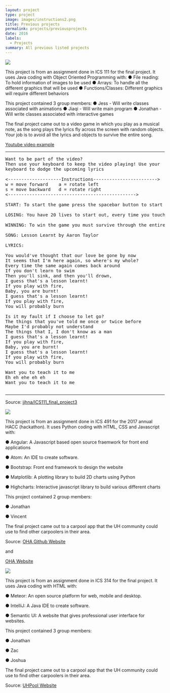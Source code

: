 ```yaml
---
layout: project
type: project
image: images/instructions2.png
title: Previous projects
permalink: projects/previousprojects
date: 2016
labels:
  - Projects
summary: All previous listed projects
---
```


<img class="ui image" src="{{ site.baseurl }}/images/instructions.png">

This project is from an assignment done in ICS 111 for the final project. It uses Java coding with Object Oriented Programming with:
●	File reading: To hold information of images to be used
●	Arrays: To handle all the different graphics that will be used
●	Functions/Classes: Different graphics will require different behaviors

This project contained 3 group members:
●	Jess - Will write classes associated with animations
●	Jiaqi - Will write main program
●	Jonathan - Will write classes associated with interactive games

The final project came out to a video game in which you play as a musical note, as the song plays the lyrics fly across the screen
with random objects. Your job is to avoid all the lyrics and objects to survive the entire song. 

<a href="https://www.youtube.com/watch?v=ycJ7VrzlSDM"><i class="large youtube icon "></i>Youtube video example</a>

<hr>

<pre>
Want to be part of the video?
Then use your keyboard to keep the video playing! Use your
keyboard to dodge the upcoming lyrics

<--------------------Instructions------------------------>
w = move forward    a = rotate left
s = move backward   d = rotate right
<------------------------------------------------>

START: To start the game press the spacebar button to start the game.

LOSING: You have 20 lives to start out, every time you touch a lyric you lose one life after 0 lives its game over.

WINNING: To win the game you must survive through the entire song

SONG: Lesson Learnt by Aaron Taylor

LYRICS:

You would've thought that our love be gone by now 
It seems that I'm here again, so where's my whole? 
Every time the same again comes back around 
If you don't learn to swim 
Then you'll sink, and then you'll drown, 
I guess that's a lesson learnt! 
If you play with fire, 
Baby, you are burnt! 
I guess that's a lesson learnt! 
If you play with fire, 
You will probably burn 

Is it my fault if I choose to let go? 
The things that you've told me once or twice before 
Maybe I'd probably not understand 
The things that I, I don't know as a man 
I guess that's a lesson learnt! 
If you play with fire, 
Baby, you are burnt! 
I guess that's a lesson learnt! 
If you play with fire, 
You will probably burn 

Want you to teach it to me 
Eh eh ehe eh eh 
Want you to teach it to me

</pre>

<hr>

Source: <a href="https://github.com/jjhna/UHM/tree/master/ICS%20111/Project%203"><i class="large github icon "></i>jjhna/ICS111_final_project3</a>



<img class="ui image" src="{{ site.baseurl }}/images/frontpage3.JPG">

This project is from an assignment done in ICS 491 for the 2017 annual HACC (hackathon). It uses Python coding with HTML, CSS and Javascript with:

●	Angular: A Javascript based open source fraemwork for front end applications

●	Atom: An IDE to create software. 

●	Bootstrap: Front end framework to design the website

●	Matplotlib: A plotting library to build 2D charts using Python

●	Highcharts: Interactive javascript library to build various different charts

This project contained 2 group members:

●	Jonathan

●	Vincent

The final project came out to a carpool app that the UH community could use to find other carpoolers in their area. 

Source: <a href="https://ohagrantwebsite.github.io/"><i class="large github icon "></i>OHA Github Website</a>

and

<a href="https://oha-grant-listings.herokuapp.com/">OHA Website</a>



<img class="ui image" src="{{ site.baseurl }}/images/landing3.png">

This project is from an assignment done in ICS 314 for the final project. It uses Java coding with HTML with:

●	Meteor: An open source platform for web, mobile and desktop.

●	IntelliJ: A Java IDE to create software. 

●	Semantic UI: A website that gives professional user interface for websites.

This project contained 3 group members:

●	Jonathan

●	Zac

●	Joshua

The final project came out to a carpool app that the UH community could use to find other carpoolers in their area. 

Source: <a href="https://uhpool.github.io/"><i class="large github icon "></i>UHPool Website</a>

